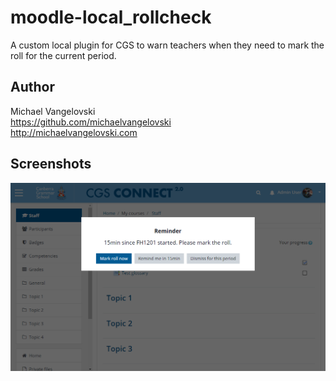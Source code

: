# moodle-local_rollcheck
A custom local plugin for CGS to warn teachers when they need to mark the roll for the current period.

Author
--------
Michael Vangelovski<br/>
<https://github.com/michaelvangelovski><br/>
<http://michaelvangelovski.com>

## Screenshots

![Reminder](/screenshots/screenshot.png?raw=true)